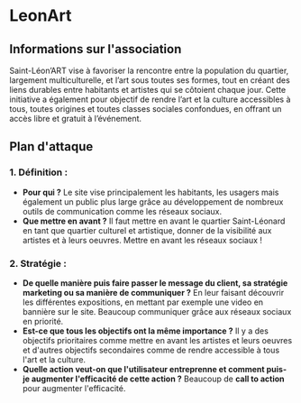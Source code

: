 # LeonArt


## Informations sur l'association
Saint-Léon’ART vise à favoriser la rencontre entre la population du quartier, largement multiculturelle, et l’art sous toutes ses formes, tout en créant des liens durables entre habitants et artistes qui se côtoient chaque jour. Cette initiative a également pour objectif de rendre l’art et la culture accessibles à tous, toutes origines et toutes classes sociales confondues, en offrant un accès libre et gratuit à l’événement.


## Plan d'attaque

### 1. Définition :
- **Pour qui ?** Le site vise principalement les habitants, les usagers mais également un public plus large grâce au développement de nombreux outils de communication comme les réseaux sociaux.
- **Que mettre en avant ?** Il faut mettre en avant le quartier Saint-Léonard en tant que quartier culturel et artistique, donner de la visibilité aux artistes et à leurs oeuvres. Mettre en avant les réseaux sociaux !

### 2. Stratégie :
- **De quelle manière puis faire passer le message du client, sa stratégie marketing ou sa manière de communiquer ?**
En leur faisant découvrir les différentes expositions, en mettant par exemple une video en bannière sur le site. Beaucoup communiquer grâce aux réseaux sociaux en priorité.
- **Est-ce que tous les objectifs ont la même importance ?**
Il y a des objectifs prioritaires comme mettre en avant les artistes et leurs oeuvres et d'autres objectifs secondaires comme de rendre accessible à tous l'art et la culture.
- **Quelle action veut-on que l'utilisateur entreprenne et comment puis-je augmenter l'efficacité de cette action ?**
Beaucoup de **call to action** pour augmenter l'efficacité.
